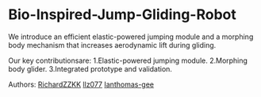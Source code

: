 # Bio-Inspired-Jump-Gliding-Robot
We introduce an efficient elastic-powered jumping module and a morphing body mechanism that increases aerodynamic lift during gliding.

Our key contributionsare:
1.Elastic-powered jumping module.
2.Morphing body glider.
3.Integrated prototype and validation.

Authors:
[RichardZZKK](url)
[llz077](url)
[Ianthomas-gee](url)
